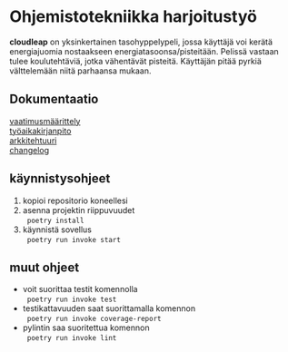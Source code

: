 # Ohjemistotekniikka harjoitustyö
__cloudleap__ on yksinkertainen tasohyppelypeli, jossa käyttäjä voi kerätä energiajuomia nostaakseen energiatasoonsa/pisteitään. Pelissä vastaan tulee koulutehtäviä, jotka vähentävät pisteitä. Käyttäjän pitää pyrkiä välttelemään niitä parhaansa mukaan.

## Dokumentaatio

[vaatimusmäärittely](https://github.com/neakovalainen/ohjelmistotekniikka25/tree/main/cloudleap/dokumentaatio/vaatimusmaarittely.md) \
[työaikakirjanpito](https://github.com/neakovalainen/ohjelmistotekniikka25/tree/main/cloudleap/dokumentaatio/tyoaikakirjanpito.md) \
[arkkitehtuuri](https://github.com/neakovalainen/ohjelmistotekniikka25/tree/main/cloudleap/dokumentaatio/arkkitehtuuri.md) \
[changelog](https://github.com/neakovalainen/ohjelmistotekniikka25/tree/main/cloudleap/dokumentaatio/changelog.md)

## käynnistysohjeet
1.  kopioi repositorio koneellesi
2. asenna projektin riippuvuudet \
 ``` poetry install```
 3. käynnistä sovellus \
 ``` poetry run invoke start```

## muut ohjeet
- voit suorittaa testit komennolla \
``` poetry run invoke test```
- testikattavuuden saat suorittamalla komennon \
``` poetry run invoke coverage-report```
- pylintin saa suoritettua komennon \
``` poetry run invoke lint```
